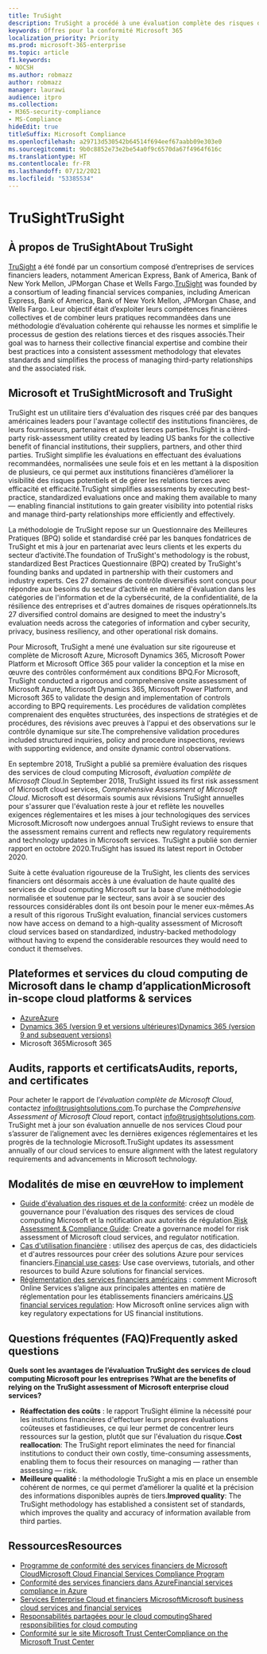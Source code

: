 ```yaml
---
title: TruSight
description: TruSight a procédé à une évaluation complète des risques des services de cloud computing Microsoft, conçus pour répondre aux exigences rigoureuses de ses clients de services financiers.
keywords: Offres pour la conformité Microsoft 365
localization_priority: Priority
ms.prod: microsoft-365-enterprise
ms.topic: article
f1.keywords:
- NOCSH
ms.author: robmazz
author: robmazz
manager: laurawi
audience: itpro
ms.collection:
- M365-security-compliance
- MS-Compliance
hideEdit: true
titleSuffix: Microsoft Compliance
ms.openlocfilehash: a29713d530542b64514f694eef67aabb09e303e0
ms.sourcegitcommit: 9b0c8852e73e2be54a0f9c6570da67f4964f616c
ms.translationtype: HT
ms.contentlocale: fr-FR
ms.lasthandoff: 07/12/2021
ms.locfileid: "53385534"
---
```

# <a name="trusight"></a><span data-ttu-id="22724-104">TruSight</span><span class="sxs-lookup"><span data-stu-id="22724-104">TruSight</span></span>

## <a name="about-trusight"></a><span data-ttu-id="22724-105">À propos de TruSight</span><span class="sxs-lookup"><span data-stu-id="22724-105">About TruSight</span></span>

<span data-ttu-id="22724-106">[TruSight](https://trusightsolutions.com/) a été fondé par un consortium composé d’entreprises de services financiers leaders, notamment American Express, Bank of America, Bank of New York Mellon, JPMorgan Chase et Wells Fargo.</span><span class="sxs-lookup"><span data-stu-id="22724-106">[TruSight](https://trusightsolutions.com/) was founded by a consortium of leading financial services companies, including American Express, Bank of America, Bank of New York Mellon, JPMorgan Chase, and Wells Fargo.</span></span> <span data-ttu-id="22724-107">Leur objectif était d’exploiter leurs compétences financières collectives et de combiner leurs pratiques recommandées dans une méthodologie d’évaluation cohérente qui rehausse les normes et simplifie le processus de gestion des relations tierces et des risques associés.</span><span class="sxs-lookup"><span data-stu-id="22724-107">Their goal was to harness their collective financial expertise and combine their best practices into a consistent assessment methodology that elevates standards and simplifies the process of managing third-party relationships and the associated risk.</span></span>

## <a name="microsoft-and-trusight"></a><span data-ttu-id="22724-108">Microsoft et TruSight</span><span class="sxs-lookup"><span data-stu-id="22724-108">Microsoft and TruSight</span></span>

<span data-ttu-id="22724-109">TruSight est un utilitaire tiers d'évaluation des risques créé par des banques américaines leaders pour l'avantage collectif des institutions financières, de leurs fournisseurs, partenaires et autres tierces parties.</span><span class="sxs-lookup"><span data-stu-id="22724-109">TruSight is a third-party risk-assessment utility created by leading US banks for the collective benefit of financial institutions, their suppliers, partners, and other third parties.</span></span> <span data-ttu-id="22724-110">TruSight simplifie les évaluations en effectuant des évaluations recommandées, normalisées une seule fois et en les mettant à la disposition de plusieurs, ce qui permet aux institutions financières d’améliorer la visibilité des risques potentiels et de gérer les relations tierces avec efficacité et efficacité.</span><span class="sxs-lookup"><span data-stu-id="22724-110">TruSight simplifies assessments by executing best-practice, standardized evaluations once and making them available to many — enabling financial institutions to gain greater visibility into potential risks and manage third-party relationships more efficiently and effectively.</span></span>

<span data-ttu-id="22724-111">La méthodologie de TruSight repose sur un Questionnaire des Meilleures Pratiques (BPQ) solide et standardisé créé par les banques fondatrices de TruSight et mis à jour en partenariat avec leurs clients et les experts du secteur d’activité.</span><span class="sxs-lookup"><span data-stu-id="22724-111">The foundation of TruSight's methodology is the robust, standardized Best Practices Questionnaire (BPQ) created by TruSight's founding banks and updated in partnership with their customers and industry experts.</span></span> <span data-ttu-id="22724-112">Ces 27 domaines de contrôle diversifiés sont conçus pour répondre aux besoins du secteur d’activité en matière d'évaluation dans les catégories de l'information et de la cybersécurité, de la confidentialité, de la résilience des entreprises et d'autres domaines de risques opérationnels.</span><span class="sxs-lookup"><span data-stu-id="22724-112">Its 27 diversified control domains are designed to meet the industry's evaluation needs across the categories of information and cyber security, privacy, business resiliency, and other operational risk domains.</span></span>

<span data-ttu-id="22724-113">Pour Microsoft, TruSight a mené une évaluation sur site rigoureuse et complète de Microsoft Azure, Microsoft Dynamics 365, Microsoft Power Platform et Microsoft Office 365 pour valider la conception et la mise en œuvre des contrôles conformément aux conditions BPQ.</span><span class="sxs-lookup"><span data-stu-id="22724-113">For Microsoft, TruSight conducted a rigorous and comprehensive onsite assessment of Microsoft Azure, Microsoft Dynamics 365, Microsoft Power Platform, and Microsoft 365 to validate the design and implementation of controls according to BPQ requirements.</span></span> <span data-ttu-id="22724-114">Les procédures de validation complètes comprenaient des enquêtes structurées, des inspections de stratégies et de procédures, des révisions avec preuves à l'appui et des observations sur le contrôle dynamique sur site.</span><span class="sxs-lookup"><span data-stu-id="22724-114">The comprehensive validation procedures included structured inquiries, policy and procedure inspections, reviews with supporting evidence, and onsite dynamic control observations.</span></span>

<span data-ttu-id="22724-115">En septembre 2018, TruSight a publié sa première évaluation des risques des services de cloud computing Microsoft, *évaluation complète de Microsoft Cloud*.</span><span class="sxs-lookup"><span data-stu-id="22724-115">In September 2018, TruSight issued its first risk assessment of Microsoft cloud services, *Comprehensive Assessment of Microsoft Cloud*.</span></span> <span data-ttu-id="22724-116">Microsoft est désormais soumis aux révisions TruSight annuelles pour s'assurer que l'évaluation reste à jour et reflète les nouvelles exigences réglementaires et les mises à jour technologiques des services Microsoft.</span><span class="sxs-lookup"><span data-stu-id="22724-116">Microsoft now undergoes annual TruSight reviews to ensure that the assessment remains current and reflects new regulatory requirements and technology updates in Microsoft services.</span></span> <span data-ttu-id="22724-117">TruSight a publié son dernier rapport en octobre 2020.</span><span class="sxs-lookup"><span data-stu-id="22724-117">TruSight has issued its latest report in October 2020.</span></span>

<span data-ttu-id="22724-118">Suite à cette évaluation rigoureuse de la TruSight, les clients des services financiers ont désormais accès à une évaluation de haute qualité des services de cloud computing Microsoft sur la base d’une méthodologie normalisée et soutenue par le secteur, sans avoir à se soucier des ressources considérables dont ils ont besoin pour le mener eux-mêmes.</span><span class="sxs-lookup"><span data-stu-id="22724-118">As a result of this rigorous TruSight evaluation, financial services customers now have access on demand to a high-quality assessment of Microsoft cloud services based on standardized, industry-backed methodology without having to expend the considerable resources they would need to conduct it themselves.</span></span>

## <a name="microsoft-in-scope-cloud-platforms--services"></a><span data-ttu-id="22724-119">Plateformes et services du cloud computing de Microsoft dans le champ d’application</span><span class="sxs-lookup"><span data-stu-id="22724-119">Microsoft in-scope cloud platforms & services</span></span>

- [<span data-ttu-id="22724-120">Azure</span><span class="sxs-lookup"><span data-stu-id="22724-120">Azure</span></span>](https://aka.ms/AzureCompliance)
- [<span data-ttu-id="22724-121">Dynamics 365 (version 9 et versions ultérieures)</span><span class="sxs-lookup"><span data-stu-id="22724-121">Dynamics 365 (version 9 and subsequent versions)</span></span>](https://aka.ms/d365-compliance-list)
- <span data-ttu-id="22724-122">Microsoft 365</span><span class="sxs-lookup"><span data-stu-id="22724-122">Microsoft 365</span></span>

## <a name="audits-reports-and-certificates"></a><span data-ttu-id="22724-123">Audits, rapports et certificats</span><span class="sxs-lookup"><span data-stu-id="22724-123">Audits, reports, and certificates</span></span>

<span data-ttu-id="22724-124">Pour acheter le rapport de l’*évaluation complète de Microsoft Cloud*, contactez info@trusightsolutions.com.</span><span class="sxs-lookup"><span data-stu-id="22724-124">To purchase the *Comprehensive Assessment of Microsoft Cloud* report, contact info@trusightsolutions.com.</span></span> <span data-ttu-id="22724-125">TruSight met à jour son évaluation annuelle de nos services Cloud pour s’assurer de l’alignement avec les dernières exigences réglementaires et les progrès de la technologie Microsoft.</span><span class="sxs-lookup"><span data-stu-id="22724-125">TruSight updates its assessment annually of our cloud services to ensure alignment with the latest regulatory requirements and advancements in Microsoft technology.</span></span>

## <a name="how-to-implement"></a><span data-ttu-id="22724-126">Modalités de mise en œuvre</span><span class="sxs-lookup"><span data-stu-id="22724-126">How to implement</span></span>

- <span data-ttu-id="22724-127">[Guide d'évaluation des risques et de la conformité](https://aka.ms/RiskGovernanceGuide): créez un modèle de gouvernance pour l'évaluation des risques des services de cloud computing Microsoft et la notification aux autorités de régulation.</span><span class="sxs-lookup"><span data-stu-id="22724-127">[Risk Assessment & Compliance Guide](https://aka.ms/RiskGovernanceGuide): Create a governance model for risk assessment of Microsoft cloud services, and regulator notification.</span></span>
- <span data-ttu-id="22724-128">[Cas d'utilisation financière](/azure/industry/financial/) : utilisez des aperçus de cas, des didacticiels et d'autres ressources pour créer des solutions Azure pour services financiers.</span><span class="sxs-lookup"><span data-stu-id="22724-128">[Financial use cases](/azure/industry/financial/): Use case overviews, tutorials, and other resources to build Azure solutions for financial services.</span></span>
- <span data-ttu-id="22724-129">[Réglementation des services financiers américains](https://aka.ms/FinServ-Guide-US) : comment Microsoft Online Services s’aligne aux principales attentes en matière de réglementation pour les établissements financiers américains.</span><span class="sxs-lookup"><span data-stu-id="22724-129">[US financial services regulation](https://aka.ms/FinServ-Guide-US): How Microsoft online services align with key regulatory expectations for US financial institutions.</span></span>

## <a name="frequently-asked-questions"></a><span data-ttu-id="22724-130">Questions fréquentes (FAQ)</span><span class="sxs-lookup"><span data-stu-id="22724-130">Frequently asked questions</span></span>

<span data-ttu-id="22724-131">**Quels sont les avantages de l’évaluation TruSight des services de cloud computing Microsoft pour les entreprises ?**</span><span class="sxs-lookup"><span data-stu-id="22724-131">**What are the benefits of relying on the TruSight assessment of Microsoft enterprise cloud services?**</span></span>

- <span data-ttu-id="22724-132">**Réaffectation des coûts** : le rapport TruSight élimine la nécessité pour les institutions financières d'effectuer leurs propres évaluations coûteuses et fastidieuses, ce qui leur permet de concentrer leurs ressources sur la gestion, plutôt que sur l'évaluation du risque.</span><span class="sxs-lookup"><span data-stu-id="22724-132">**Cost reallocation**: The TruSight report eliminates the need for financial institutions to conduct their own costly, time-consuming assessments, enabling them to focus their resources on managing — rather than assessing — risk.</span></span>
- <span data-ttu-id="22724-133">**Meilleure qualité** : la méthodologie TruSight a mis en place un ensemble cohérent de normes, ce qui permet d’améliorer la qualité et la précision des informations disponibles auprès de tiers.</span><span class="sxs-lookup"><span data-stu-id="22724-133">**Improved quality**: The TruSight methodology has established a consistent set of standards, which improves the quality and accuracy of information available from third parties.</span></span>

## <a name="resources"></a><span data-ttu-id="22724-134">Ressources</span><span class="sxs-lookup"><span data-stu-id="22724-134">Resources</span></span>

- [<span data-ttu-id="22724-135">Programme de conformité des services financiers de Microsoft Cloud</span><span class="sxs-lookup"><span data-stu-id="22724-135">Microsoft Cloud Financial Services Compliance Program</span></span>](https://aka.ms/FSCP-Print)
- [<span data-ttu-id="22724-136">Conformité des services financiers dans Azure</span><span class="sxs-lookup"><span data-stu-id="22724-136">Financial services compliance in Azure</span></span>](https://aka.ms/FinServ-Compliance-Azure)
- [<span data-ttu-id="22724-137">Services Enterprise Cloud et financiers Microsoft</span><span class="sxs-lookup"><span data-stu-id="22724-137">Microsoft business cloud services and financial services</span></span>](https://aka.ms/FinServ-Compliance)
- [<span data-ttu-id="22724-138">Responsabilités partagées pour le cloud computing</span><span class="sxs-lookup"><span data-stu-id="22724-138">Shared responsibilities for cloud computing</span></span>](https://aka.ms/sharedresponsibility)
- [<span data-ttu-id="22724-139">Conformité sur le site Microsoft Trust Center</span><span class="sxs-lookup"><span data-stu-id="22724-139">Compliance on the Microsoft Trust Center</span></span>](https://www.microsoft.com/trust-center/compliance/compliance-overview)
